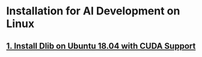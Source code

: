 # Installation for AI Development on Linux

## [1. Install Dlib on Ubuntu 18.04 with CUDA Support](https://gist.github.com/flavindias/0d1f8a1e1692572493d7437335705a33#file-install-dlib-ubuntu-with-cuda-L70)
